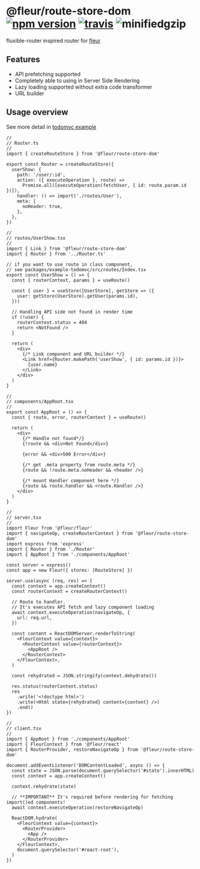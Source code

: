 # @fleur/route-store-dom [![npm version](https://badge.fury.io/js/%40fleur%2Froute-store-dom.svg)](https://www.npmjs.com/package/@fleur/fleur-route-store-dom) [![travis](https://travis-ci.org/ra-gg/fleur.svg?branch=master)](https://travis-ci.org/ra-gg/fleur) ![minifiedgzip](https://badgen.net/bundlephobia/minzip/@fleur/route-store-dom)

fluxible-router inspired router for [fleur](https://www.npmjs.com/package/@fleur/fleur)

## Features

- API prefetching supported
- Completely able to using in Server Side Rendering
- Lazy loading supported without extra code transformer
- URL builder

## Usage overview

See more detail in [todomvc example](https://github.com/ra-gg/fleur/tree/master/packages/example-todomvc)

```tsx
//
// Router.ts
//
import { createRouteStore } from '@fleur/route-store-dom'

export const Router = createRouteStore({
  userShow: {
    path: '/user/:id',
    action: ({ executeOperation }, route) =>
      Promise.all([executeOperation(fetchUser, { id: route.param.id })]),
    handler: () => import('./routes/User'),
    meta: {
      noHeader: true,
    },
  },
})

//
// routes/UserShow.tsx
//
import { Link } from '@fleur/route-store-dom'
import { Router } from '../Router.ts'

// if you want to use route in class component,
// see packages/example-todomvc/src/routes/Index.tsx
export const UserShow = () => {
  const { routerContext, params } = useRoute()

  const { user } = useStore([UserStore], getStore => ({
    user: getStore(UserStore).getUser(params.id),
  }))

  // Handling API side not found in render time
  if (!user) {
    routerContext.status = 404
    return <NotFound />
  }

  return (
    <div>
      {/* Link component and URL builder */}
      <Link href={Router.makePath('userShow', { id: params.id })}>
        {user.name}
      </Link>
    </div>
  )
}

//
// components/AppRoot.tsx
//
export const AppRoot = () => {
  const { route, error, routerContext } = useRoute()

  return (
    <div>
      {/* Handle not found*/}
      {!route && <div>Not Found</div>}

      {error && <div>500 Error</div>}

      {/* get .meta property from route.meta */}
      {route && !route.meta.noHeader && <header />}

      {/* mount Handler component here */}
      {route && route.handler && <route.Handler />}
    </div>
  )
}

//
// server.tsx
//
import Fleur from '@fleur/fleur'
import { navigateOp, createRouterContext } from '@fleur/route-store-dom'
import express from 'express'
import { Router } from './Router'
import { AppRoot } from './components/AppRoot'

const server = express()
const app = new Fleur({ stores: [RouteStore] })

server.use(async (req, res) => {
  const context = app.createContext()
  const routerContext = createRouterContext()

  // Route to handler.
  // It's executes API fetch and lazy component loading
  await context.executeOperation(navigateOp, {
    url: req.url,
  })

  const content = ReactDOMServer.renderToString(
    <FleurContext value={context}>
      <RouterContext value={routerContext}>
        <AppRoot />
      </RouterContext>
    </FleurContext>,
  )

  const rehydrated = JSON.stringify(context.dehydrate())

  res.status(routerContext.status)
  res
    .write('<!doctype html>')
    .write(<Html state={rehydrated} content={content} />)
    .end()
})

//
// client.tsx
//
import { AppRoot } from './components/AppRoot'
import { FleurContext } from '@fleur/react'
import { RouterProvider, restoreNavigateOp } from '@fleur/route-store-dom'

document.addEventListener('DOMContentLoaded', async () => {
  const state = JSON.parse(document.querySelector('#state').innerHTML)
  const context = app.createContext()

  context.rehydrate(state)

  // **IMPORTANT** It's required before rendering for fetching import()ed components!
  await context.executeOperation(restoreNavigateOp)

  ReactDOM.hydrate(
    <FleurContext value={context}>
      <RouterProvider>
        <App />
      </RouterProvider>
    </FleurContext>,
    document.querySelector('#react-root'),
  )
})
```
